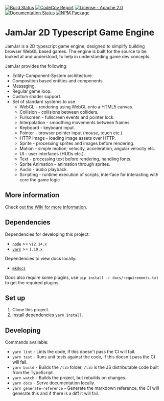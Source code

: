 [![Build
Status](https://github.com/jamjarlabs/jamjar/workflows/JamJar/badge.svg)](https://github.com/jamjarlabs/JamJar/actions)
[![CodeCov
Report](https://codecov.io/gh/jamjarlabs/jamjar/branch/master/graph/badge.svg)](https://codecov.io/gh/jamjarlabs/jamjar)
[![License - Apache
2.0](https://img.shields.io/:license-apache-blue.svg)](https://www.apache.org/licenses/LICENSE-2.0.html)
[![Documentation
Status](https://readthedocs.org/projects/jamjar/badge/?version=latest)](https://jamjar.readthedocs.io/en/latest)
[![NPM
Package](https://img.shields.io/npm/v/jamjar)](https://www.npmjs.com/package/jamjar)

# JamJar 2D Typescript Game Engine

JamJar is a 2D typescript game engine, designed to simplify building browser
WebGL based games.
The engine is built for the source to be looked at and understood, to help in
understanding game dev concepts.

JamJar provides the following:

* Entity-Component-System architecture.
* Composition based entities and components.
* Messaging.
* Regular game loop.
* Custom shader support.
* Set of standard systems to use
  * WebGL - rendering using WebGL onto a HTML5 canvas.
  * Collision - collisions between colliders.
  * Fullscreen - fullscreen events and pointer lock.
  * Interpolation - smoothing movements between frames.
  * Keyboard - keyboard input.
  * Pointer - browser pointer input (mouse, touch etc.)
  * HTTP Image - loading image assets over HTTP.
  * Sprite - processing sprites and images before rendering.
  * Motion - simple motion; velocity, acceleration, angular velocity etc.
  * UI - user interfaces (HUDs etc.).
  * Text - processing text before rendering, handling fonts.
  * Sprite Animation - animation through sprites.
  * Audio - audio playback.
  * Scripting - runtime execution of scripts, interface for interacting with
  core the game logic

## More information

Check [out the Wiki for more
information](https://jamjar.readthedocs.io/en/latest).

## Dependencies

Dependencies for developing this project:

* [`node`](https://nodejs.org/en/) >= `v12.14.x`
* [`yarn`](https://legacy.yarnpkg.com/en/) >= `1.19.x`

Dependencies to view docs locally:

* [`mkdocs`](https://www.mkdocs.org/)

Docs also require some plugins, use `pip install -r docs/requirements.txt` to
get the required plugins.

## Set up

1. Clone this project.
2. Install dependencies `yarn install`.

## Developing

Commands available:

* `yarn lint` - Lints the code, if this doesn't pass the CI will fail.
* `yarn test` - Runs unit tests against the code, if this doesn't pass the CI
  will fail.
* `yarn build` - Builds the `/lib` folder, `/lib` is the JS distributable code
  built from the TypeScript.
* `yarn watch` - Builds the project, but rebuilds on changes.
* `yarn docs` - Serve documentation locally.
* `yarn generate-reference` - Generate the markdown reference, the CI will
  generate this and if there is a diff it will fail.
